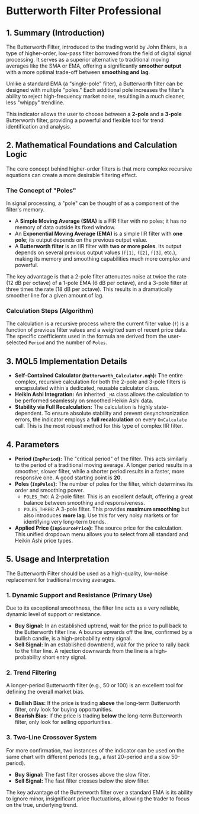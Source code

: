 # Butterworth Filter Professional

## 1. Summary (Introduction)

The Butterworth Filter, introduced to the trading world by John Ehlers, is a type of higher-order, low-pass filter borrowed from the field of digital signal processing. It serves as a superior alternative to traditional moving averages like the SMA or EMA, offering a significantly **smoother output** with a more optimal trade-off between **smoothing and lag**.

Unlike a standard EMA (a "single-pole" filter), a Butterworth filter can be designed with multiple "poles." Each additional pole increases the filter's ability to reject high-frequency market noise, resulting in a much cleaner, less "whippy" trendline.

This indicator allows the user to choose between a **2-pole** and a **3-pole** Butterworth filter, providing a powerful and flexible tool for trend identification and analysis.

## 2. Mathematical Foundations and Calculation Logic

The core concept behind higher-order filters is that more complex recursive equations can create a more desirable filtering effect.

### The Concept of "Poles"

In signal processing, a "pole" can be thought of as a component of the filter's memory.

* A **Simple Moving Average (SMA)** is a FIR filter with no poles; it has no memory of data outside its fixed window.
* An **Exponential Moving Average (EMA)** is a simple IIR filter with **one pole**; its output depends on the previous output value.
* A **Butterworth filter** is an IIR filter with **two or more poles**. Its output depends on several previous output values (`f[1]`, `f[2]`, `f[3]`, etc.), making its memory and smoothing capabilities much more complex and powerful.

The key advantage is that a 2-pole filter attenuates noise at twice the rate (12 dB per octave) of a 1-pole EMA (6 dB per octave), and a 3-pole filter at three times the rate (18 dB per octave). This results in a dramatically smoother line for a given amount of lag.

### Calculation Steps (Algorithm)

The calculation is a recursive process where the current filter value (`f`) is a function of previous filter values and a weighted sum of recent price data. The specific coefficients used in the formula are derived from the user-selected `Period` and the number of `Poles`.

## 3. MQL5 Implementation Details

* **Self-Contained Calculator (`Butterworth_Calculator.mqh`):** The entire complex, recursive calculation for both the 2-pole and 3-pole filters is encapsulated within a dedicated, reusable calculator class.
* **Heikin Ashi Integration:** An inherited `_HA` class allows the calculation to be performed seamlessly on smoothed Heikin Ashi data.
* **Stability via Full Recalculation:** The calculation is highly state-dependent. To ensure absolute stability and prevent desynchronization errors, the indicator employs a **full recalculation** on every `OnCalculate` call. This is the most robust method for this type of complex IIR filter.

## 4. Parameters

* **Period (`InpPeriod`):** The "critical period" of the filter. This acts similarly to the period of a traditional moving average. A longer period results in a smoother, slower filter, while a shorter period results in a faster, more responsive one. A good starting point is **20**.
* **Poles (`InpPoles`):** The number of poles for the filter, which determines its order and smoothing power.
  * `POLES_TWO`: A 2-pole filter. This is an excellent default, offering a great balance between smoothing and responsiveness.
  * `POLES_THREE`: A 3-pole filter. This provides **maximum smoothing** but also introduces **more lag**. Use this for very noisy markets or for identifying very long-term trends.
* **Applied Price (`InpSourcePrice`):** The source price for the calculation. This unified dropdown menu allows you to select from all standard and Heikin Ashi price types.

## 5. Usage and Interpretation

The Butterworth Filter should be used as a high-quality, low-noise replacement for traditional moving averages.

### **1. Dynamic Support and Resistance (Primary Use)**

Due to its exceptional smoothness, the filter line acts as a very reliable, dynamic level of support or resistance.

* **Buy Signal:** In an established uptrend, wait for the price to pull back to the Butterworth filter line. A bounce upwards off the line, confirmed by a bullish candle, is a high-probability entry signal.
* **Sell Signal:** In an established downtrend, wait for the price to rally back to the filter line. A rejection downwards from the line is a high-probability short entry signal.

### **2. Trend Filtering**

A longer-period Butterworth filter (e.g., 50 or 100) is an excellent tool for defining the overall market bias.

* **Bullish Bias:** If the price is trading **above** the long-term Butterworth filter, only look for buying opportunities.
* **Bearish Bias:** If the price is trading **below** the long-term Butterworth filter, only look for selling opportunities.

### **3. Two-Line Crossover System**

For more confirmation, two instances of the indicator can be used on the same chart with different periods (e.g., a fast 20-period and a slow 50-period).

* **Buy Signal:** The fast filter crosses above the slow filter.
* **Sell Signal:** The fast filter crosses below the slow filter.

The key advantage of the Butterworth filter over a standard EMA is its ability to ignore minor, insignificant price fluctuations, allowing the trader to focus on the true, underlying trend.
